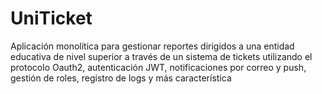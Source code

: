 # UniTicket
Aplicación monolítica para gestionar reportes dirigidos a una entidad educativa de nivel superior a través de un sistema de tickets utilizando el protocolo Oauth2, autenticación JWT, notificaciones por correo y push, gestión de roles, registro de logs y más característica
